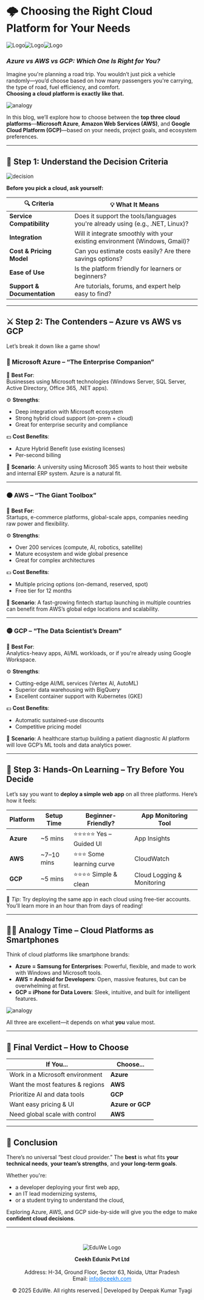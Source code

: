 
# 🌩️ **Choosing the Right Cloud Platform for Your Needs**  

![Logo](../media/blog61.png)![Logo](../media/blog62.png)![Logo](../media/blog63.png)
### _Azure vs AWS vs GCP: Which One Is Right for You?_

Imagine you're planning a road trip. You wouldn’t just pick a vehicle randomly—you’d choose based on how many passengers you're carrying, the type of road, fuel efficiency, and comfort.  
**Choosing a cloud platform is exactly like that.**

![analogy](../media/blog64.png)

In this blog, we’ll explore how to choose between the **top three cloud platforms**—**Microsoft Azure**, **Amazon Web Services (AWS)**, and **Google Cloud Platform (GCP)**—based on your needs, project goals, and ecosystem preferences.

---

## 🧭 Step 1: Understand the Decision Criteria

![decision](../media/blog65.png)

**Before you pick a cloud, ask yourself:**

| 🔍 Criteria               | 💡 What It Means                                                                 |
|---------------------------|----------------------------------------------------------------------------------|
| **Service Compatibility** | Does it support the tools/languages you're already using (e.g., .NET, Linux)?   |
| **Integration**           | Will it integrate smoothly with your existing environment (Windows, Gmail)?    |
| **Cost & Pricing Model**  | Can you estimate costs easily? Are there savings options?                       |
| **Ease of Use**           | Is the platform friendly for learners or beginners?                             |
| **Support & Documentation**| Are tutorials, forums, and expert help easy to find?                            |

---

## ⚔️ Step 2: The Contenders – Azure vs AWS vs GCP

Let’s break it down like a game show!

### 🔵 Microsoft Azure – “The Enterprise Companion”

🧠 **Best For**:  
Businesses using Microsoft technologies (Windows Server, SQL Server, Active Directory, Office 365, .NET apps).

⚙️ **Strengths**:
- Deep integration with Microsoft ecosystem
- Strong hybrid cloud support (on-prem + cloud)
- Great for enterprise security and compliance

💵 **Cost Benefits**:
- Azure Hybrid Benefit (use existing licenses)
- Per-second billing

📌 **Scenario**: A university using Microsoft 365 wants to host their website and internal ERP system. Azure is a natural fit.

---

### 🟠 AWS – “The Giant Toolbox”

🧠 **Best For**:  
Startups, e-commerce platforms, global-scale apps, companies needing raw power and flexibility.

⚙️ **Strengths**:
- Over 200 services (compute, AI, robotics, satellite)
- Mature ecosystem and wide global presence
- Great for complex architectures

💵 **Cost Benefits**:
- Multiple pricing options (on-demand, reserved, spot)
- Free tier for 12 months

📌 **Scenario**: A fast-growing fintech startup launching in multiple countries can benefit from AWS’s global edge locations and scalability.

---

### 🟡 GCP – “The Data Scientist’s Dream”

🧠 **Best For**:  
Analytics-heavy apps, AI/ML workloads, or if you're already using Google Workspace.

⚙️ **Strengths**:
- Cutting-edge AI/ML services (Vertex AI, AutoML)
- Superior data warehousing with BigQuery
- Excellent container support with Kubernetes (GKE)

💵 **Cost Benefits**:
- Automatic sustained-use discounts
- Competitive pricing model

📌 **Scenario**: A healthcare startup building a patient diagnostic AI platform will love GCP’s ML tools and data analytics power.

---

## 🧪 Step 3: Hands-On Learning – Try Before You Decide

Let’s say you want to **deploy a simple web app** on all three platforms. Here’s how it feels:

| Platform | Setup Time | Beginner-Friendly? | App Monitoring Tool |
|----------|-------------|---------------------|----------------------|
| **Azure** | ~5 mins     | ⭐⭐⭐⭐⭐ Yes – Guided UI | App Insights         |
| **AWS**   | ~7–10 mins  | ⭐⭐⭐ Some learning curve | CloudWatch          |
| **GCP**   | ~5 mins     | ⭐⭐⭐⭐ Simple & clean   | Cloud Logging & Monitoring |

🔧 *Tip*: Try deploying the same app in each cloud using free-tier accounts. You’ll learn more in an hour than from days of reading!

---

## 🤹‍♂️ Analogy Time – Cloud Platforms as Smartphones

Think of cloud platforms like smartphone brands:

- **Azure = Samsung for Enterprises**: Powerful, flexible, and made to work with Windows and Microsoft tools.
- **AWS = Android for Developers**: Open, massive features, but can be overwhelming at first.
- **GCP = iPhone for Data Lovers**: Sleek, intuitive, and built for intelligent features.

![analogy](../media/blog66.png)

All three are excellent—it depends on what **you** value most.

---

## 🎯 Final Verdict – How to Choose

| If You...                         | Choose...       |
|----------------------------------|-----------------|
| Work in a Microsoft environment  | **Azure**       |
| Want the most features & regions | **AWS**         |
| Prioritize AI and data tools     | **GCP**         |
| Want easy pricing & UI           | **Azure or GCP**|
| Need global scale with control   | **AWS**         |

---

## 📝 Conclusion

There’s no universal “best cloud provider.” The **best** is what fits **your technical needs**, **your team’s strengths**, and **your long-term goals**.

Whether you're:
- a developer deploying your first web app,
- an IT lead modernizing systems,
- or a student trying to understand the cloud,

Exploring Azure, AWS, and GCP side-by-side will give you the edge to make **confident cloud decisions**.

---
<div style="text-align: center; padding-top: 30px;">
  <img src="/images/logo.png" alt="EduWe Logo" style="max-width: 150px; height: auto;">
  <p>
  <center><strong>Ceekh Edunix Pvt Ltd</strong></center><br>
    Address: H-34, Ground Floor, Sector 63, Noida, Uttar Pradesh<br>
    Email: <a href="mailto:info@ceekh.com" style="color: #007bff;">info@ceekh.com</a>
  </p>
  <p style="font-size: 14px; color: #555;"><center>© 2025 EduWe. All rights reserved.| Developed by Deepak Kumar Tyagi </center></p>
</div>